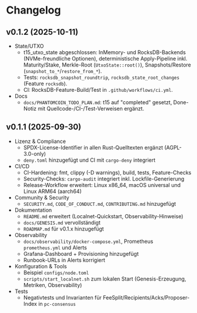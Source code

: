 # Changelog

## v0.1.2 (2025-10-11)

- State/UTXO
  - t15_utxo_state abgeschlossen: InMemory- und RocksDB-Backends (NVMe-freundliche Optionen), deterministische Apply-Pipeline inkl. Maturity/Stake, Merkle-Root (`UtxoState::root()`), Snapshots/Restore (`snapshot_to_*`/`restore_from_*`).
  - Tests: `rocksdb_snapshot_roundtrip`, `rocksdb_state_root_changes` (Feature `rocksdb`).
  - CI: RocksDB-Feature-Build/Test in `.github/workflows/ci.yml`.
- Docs
  - `docs/PHANTOMCOIN_TODO_PLAN.md`: t15 auf "completed" gesetzt, Done-Notiz mit Quellcode-/CI-/Test-Verweisen ergänzt.

## v0.1.1 (2025-09-30)

- Lizenz & Compliance
  - SPDX-License-Identifier in allen Rust-Quelltexten ergänzt (AGPL-3.0-only)
  - `deny.toml` hinzugefügt und CI mit `cargo-deny` integriert
- CI/CD
  - CI-Hardening: fmt, clippy (-D warnings), build, tests, Feature-Checks
  - Security-Checks: `cargo-audit` integriert inkl. Lockfile-Generierung
  - Release-Workflow erweitert: Linux x86_64, macOS universal und Linux ARM64 (aarch64)
- Community & Security
  - `SECURITY.md`, `CODE_OF_CONDUCT.md`, `CONTRIBUTING.md` hinzugefügt
- Dokumentation
  - `README.md` erweitert (Localnet-Quickstart, Observability-Hinweise)
  - `docs/GENESIS.md` vervollständigt
  - `ROADMAP.md` für v0.1.x hinzugefügt
- Observability
  - `docs/observability/docker-compose.yml`, Prometheus `prometheus.yml` und Alerts
  - Grafana-Dashboard + Provisioning hinzugefügt
  - Runbook-URLs in Alerts korrigiert
- Konfiguration & Tools
  - Beispiel `configs/node.toml`
  - `scripts/start_localnet.sh` zum lokalen Start (Genesis-Erzeugung, Metriken, Observability)
- Tests
  - Negativtests und Invarianten für FeeSplit/Recipients/Acks/Proposer-Index in `pc-consensus`
